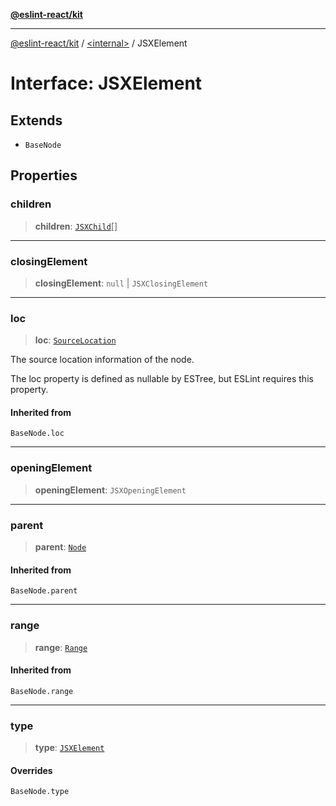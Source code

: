 [**@eslint-react/kit**](../../README.md)

***

[@eslint-react/kit](../../README.md) / [\<internal\>](../README.md) / JSXElement

# Interface: JSXElement

## Extends

- `BaseNode`

## Properties

### children

> **children**: [`JSXChild`](../type-aliases/JSXChild-1.md)[]

***

### closingElement

> **closingElement**: `null` \| `JSXClosingElement`

***

### loc

> **loc**: [`SourceLocation`](SourceLocation.md)

The source location information of the node.

The loc property is defined as nullable by ESTree, but ESLint requires this property.

#### Inherited from

`BaseNode.loc`

***

### openingElement

> **openingElement**: `JSXOpeningElement`

***

### parent

> **parent**: [`Node`](../type-aliases/Node.md)

#### Inherited from

`BaseNode.parent`

***

### range

> **range**: [`Range`](../type-aliases/Range.md)

#### Inherited from

`BaseNode.range`

***

### type

> **type**: [`JSXElement`](../README.md#jsxelement)

#### Overrides

`BaseNode.type`
